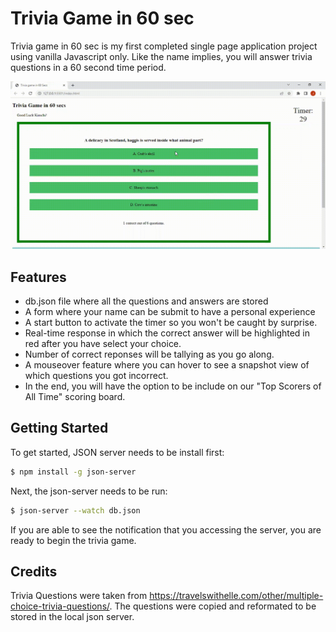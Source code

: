 # Trivia Game in 60 sec
Trivia game in 60 sec is my first completed single page application project using vanilla Javascript only. Like the name implies, you will answer trivia questions in a 60 second time period. 

![Demo](demo.gif)

## Features
* db.json file where all the questions and answers are stored
* A form where your name can be submit to have a personal experience
* A start button to activate the timer so you won't be caught by surprise.
* Real-time response in which the correct answer will be highlighted in red after you have select your choice.
* Number of correct reponses will be tallying as you go along.
* A mouseover feature where you can hover to see a snapshot view of which questions you got incorrect.
* In the end, you will have the option to be include on our "Top Scorers of All Time" scoring board. 

## Getting Started
To get started, JSON server needs to be install first:

```bash
$ npm install -g json-server
```

Next, the json-server needs to be run:

```bash
$ json-server --watch db.json
```
If you are able to see the notification that you accessing the server, you are ready to begin the trivia game. 


## Credits
Trivia Questions were taken from <https://travelswithelle.com/other/multiple-choice-trivia-questions/>. The questions were copied and reformated to be stored in the local json server.

